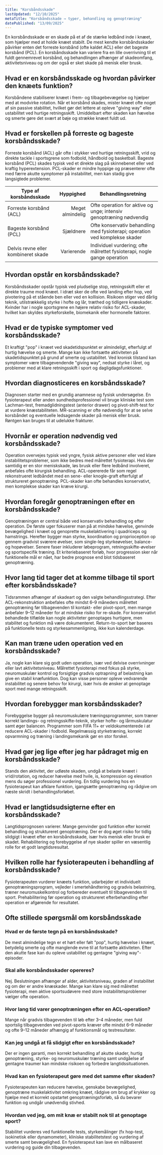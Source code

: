 ```yaml
---
title: "Korsbåndsskade"
lastUpdated: "12/10/2025"
metaTitle: "Korsbåndsskade → typer, behandling og genoptræning"
datePublished: "13/09/2025"
---
```


En korsbåndsskade er en skade på et af de stærke ledbånd inde i knæet, som hjælper med at holde knæet stabilt. De mest kendte korsbåndsskader påvirker enten det forreste korsbånd (ofte kaldet ACL) eller det bageste korsbånd (PCL). En korsbåndsskade kan variere fra en lille overrivning til et fuldt gennemrevet korsbånd, og behandlingen afhænger af skadeomfang, aktivitetsniveau og om der også er sket skade på menisk eller brusk.

## Hvad er en korsbåndsskade og hvordan påvirker den knæets funktion?
Korsbåndene stabiliserer knæet i frem- og tilbagebevægelse og hjælper med at modvirke rotation. Når et korsbånd skades, mister knæet ofte noget af sin passive stabilitet, hvilket gør det lettere at opleve "giving way" eller ustabilitet ved hurtige retningsskift. Umiddelbart efter skaden kan hævelse og smerte gøre det svært at bøje og strække knæet fuldt ud.

## Hvad er forskellen på forreste og bageste korsbåndsskade?
Forreste korsbånd (ACL) går ofte i stykker ved hurtige retningsskift, vrid og direkte tackle i sportsgrene som fodbold, håndbold og basketball. Bageste korsbånd (PCL) skades typisk ved et direkte slag på skinnebenet eller ved kraftig hyperextension. PCL-skader er mindre hyppige og præsenterer ofte med færre akutte symptomer på instabilitet, men kan stadig give langsigtede problemer.

| Type af korsbåndsskade | Hyppighed | Behandlingsretning |
|---|---:|---|
| Forreste korsbånd (ACL) | Meget almindelig | Ofte operation for aktive og unge; intensiv genoptræning nødvendig |
| Bageste korsbånd (PCL) | Sjældnere | Ofte konservativ behandling med fysioterapi; operation ved komplekse skader |
| Delvis revne eller kombineret skade | Varierende | Individuel vurdering; ofte målrettet fysioterapi, nogle gange operation |

## Hvordan opstår en korsbåndsskade?
Korsbåndsskader opstår typisk ved pludselige stop, retningsskift eller et direkte traume mod knæet. I idræt sker de ofte ved landing efter hop, ved pivotering på et stående ben eller ved en kollision. Risikoen stiger ved dårlig teknik, utilstrækkelig styrke i hofte og lår, træthed og tidligere knæskader. Kvinder har i nogle sportsgrene en højere relativ risiko for ACL-skader, hvilket kan skyldes styrkeforskelle, biomekanik eller hormonelle faktorer.

## Hvad er de typiske symptomer ved korsbåndsskade?
Et kraftigt "pop" i knæet ved skadetidspunktet er almindeligt, efterfulgt af hurtig hævelse og smerte. Mange kan ikke fortsætte aktiviteten på skadetidspunktet på grund af smerte og ustabilitet. Ved kronisk tilstand kan symptomer være tilbagevendende "giving way", nedsat styrke i låret, og problemer med at klare retningsskift i sport og dagligdagsfunktioner.

## Hvordan diagnosticeres en korsbåndsskade?
Diagnosen starter med en grundig anamnese og fysisk undersøgelse. En fysioterapeut eller anden sundhedsprofessionel vil bruge kliniske test som Lachman-test, fremadglidningstest (anterior drawer) og pivot-shift-test for at vurdere knæstabiliteten. MR-scanning er ofte nødvendig for at se selve korsbåndet og eventuelle ledsagende skader på menisk eller brusk. Røntgen kan bruges til at udelukke frakturer.

## Hvornår er operation nødvendig ved korsbåndsskade?
Operation overvejes typisk ved yngre, fysisk aktive personer eller ved klare instabilitetsproblemer, som ikke bedres med målrettet fysioterapi. Hvis der samtidig er en stor meniskskade, løs brusk eller flere ledbånd involveret, anbefales ofte kirurgisk behandling. ACL-opererede får som regel rekonstrueret ledbåndet med en sene- eller knogle-graft efterfulgt af struktureret genoptræning. PCL-skader kan ofte behandles konservativt, men komplekse skader kan kræve kirurgi.

## Hvordan foregår genoptræningen efter en korsbåndsskade?
Genoptræningen er central både ved konservativ behandling og efter operation. De første uger fokuserer man på at mindske hævelse, genvinde bevægelighed i knæet og genoprette muskelaktivering i quadriceps og hamstrings. Herefter bygger man styrke, koordination og proprioception op gennem gradvist sværere øvelser, som single-leg styrkeøvelser, balance- og hopøvelser. Senere faser inkluderer løbeprogram, retningsskifte-øvelser og sportspecifik træning. Et kriteriebaseret forløb, hvor progression sker når funktionelle mål er nået, har bedre prognose end blot tidsbaseret genoptræning.

## Hvor lang tid tager det at komme tilbage til sport efter korsbåndsskade?
Tidsrammen afhænger af skadeart og den valgte behandlingsstrategi. Efter ACL-rekonstruktion anbefales ofte mindst 6–9 måneders målrettet genoptræning før tilbagevenden til kontakt- eller pivot-sport, men mange anbefaler 9–12 måneder for at mindske risiko for re-skade. For konservativt behandlede tilfælde kan nogle aktiviteter genoptages hurtigere, men stabilitet og funktion må være dokumenteret. Return-to-sport bør baseres på funktionelle tests og styrkesammenligning, ikke kun kalenderdage.

## Kan man træne uden operation ved en korsbåndsskade?
Ja, nogle kan klare sig godt uden operation, især ved delvise overrivninger eller lavt aktivitetsniveau. Målrettet fysioterapi med fokus på styrke, neuromuskulær kontrol og forsigtige gradvis optrapning af belastning kan give en stabil knæfunktion. Dog kan visse personer opleve vedvarende instabilitet og senere behov for kirurgi, især hvis de ønsker at genoptage sport med mange retningsskift.

## Hvordan forebygger man korsbåndsskader?
Forebyggelse bygger på neuromuskulære træningsprogrammer, som træner korrekt landings- og retningsskifte-teknik, styrker hofte- og lårmuskulatur samt øger balancen. Programmer som FIFA 11+ er veldokumenterede i at reducere ACL-skader i fodbold. Regelmæssig styrketræning, korrekt opvarmning og træning i landingsmekanik gør en stor forskel.

## Hvad gør jeg lige efter jeg har pådraget mig en korsbåndsskade?
Stands den aktivitet, der udløste skaden, undgå at belaste knæet i vrid/rotation, og reducer hævelse med hvile, is, kompression og elevation mens du søger professionel vurdering. En tidlig vurdering hos en fysioterapeut kan afklare funktion, igangsætte genoptræning og rådgive om næste skridt i behandlingsforløbet.

## Hvad er langtidsudsigterne efter en korsbåndsskade?
Langtidsprognosen varierer. Mange genvinder god funktion efter korrekt behandling og struktureret genoptræning. Der er dog øget risiko for tidlig slidgigt i knæet efter en korsbåndsskade, især hvis menisk eller brusk er skadet. Rehabilitering og forebyggelse af nye skader spiller en væsentlig rolle for et godt langtidsresultat.

## Hvilken rolle har fysioterapeuten i behandling af korsbåndsskade?
Fysioterapeuten vurderer knæets funktion, udarbejder et individuelt genoptræningsprogram, vejleder i smertehåndtering og gradvis belastning, træner neuromuskelkontrol og forbereder eventuelt til tilbagevenden til sport. Prehabilitering før operation og struktureret efterbehandling efter operation er afgørende for resultatet.

## Ofte stillede spørgsmål om korsbåndsskade

### Hvad er de første tegn på en korsbåndsskade?
De mest almindelige tegn er et hørt eller følt "pop", hurtig hævelse i knæet, betydelig smerte og ofte manglende evne til at fortsætte aktiviteten. Efter den akutte fase kan du opleve ustabilitet og gentagne "giving way"-episoder.

### Skal alle korsbåndsskader opereres?
Nej. Beslutningen afhænger af alder, aktivitetsniveau, graden af instabilitet og om der er andre knæskader. Mange kan klare sig med målrettet fysioterapi, men aktive sportsudøvere med store instabilitetsproblemer vælger ofte operation.

### Hvor lang tid varer genoptræningen efter en ACL-operation?
Mange når gradvis tilbagevenden til løb efter 3–4 måneder, men fuld sportslig tilbagevenden ved pivot-sports kræver ofte mindst 6–9 måneder og ofte 9–12 måneder afhængig af funktionsmål og testresultater.

### Kan jeg undgå at få slidgigt efter en korsbåndsskade?
Der er ingen garanti, men korrekt behandling af akutte skader, hurtig genoptræning, styrke- og neuromuskulær træning samt undgåelse af gentagne traumer kan mindske risikoen og forbedre langtidssituationen.

### Hvad kan en fysioterapeut gøre med det samme efter skaden?
Fysioterapeuten kan reducere hævelse, genskabe bevægelighed, genoptræne muskelaktivitet omkring knæet, rådgive om brug af krykker og hjælpe med et korrekt opstartet genoptræningsforløb, så du bevarer funktion og undgår unødvendig stivhed.

### Hvordan ved jeg, om mit knæ er stabilt nok til at genoptage sport?
Stabilitet vurderes ved funktionelle tests, styrkemålinger (fx hop-test, isokinetisk eller dynamometer), kliniske stabilitetstest og vurdering af smerte samt bevægelighed. En fysioterapeut kan lave en målbaseret vurdering og guide din tilbagevenden.